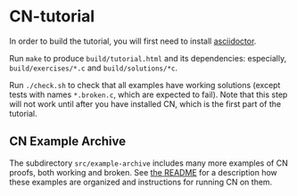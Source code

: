 # CN-tutorial

In order to build the tutorial, you will first need to install [asciidoctor](https://asciidoctor.org/).

Run `make` to produce `build/tutorial.html` and its dependencies: especially, `build/exercises/*.c` and `build/solutions/*c`.

Run `./check.sh` to check that all examples have working solutions (except tests with names `*.broken.c`, which are expected to fail). Note that this step will not work until after you have installed CN, which is the first part of the tutorial.

## CN Example Archive 

The subdirectory `src/example-archive` includes many more examples of CN proofs, both working and broken. See [the README](./src/example-archive/README.md) for a description how these examples are organized and instructions for running CN on them. 
